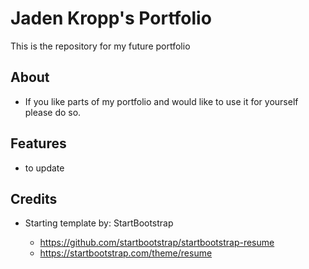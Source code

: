 # Jaden Kropp's Portfolio
   
   This is the repository for my future portfolio
   
## About
   
   - If you like parts of my portfolio and would like to use it for yourself please do so.
   
## Features

   - to update
   
## Credits

   - Starting template by: StartBootstrap
      
       - https://github.com/startbootstrap/startbootstrap-resume
       - https://startbootstrap.com/theme/resume
